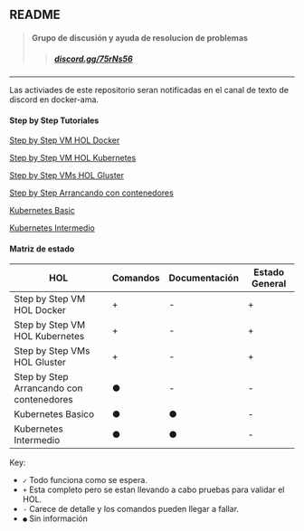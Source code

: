 ## README
> #### Grupo de discusión y ayuda de resolucion de problemas
>> ##### [discord.gg/75rNs56](https://discord.gg/75rNs56)
***

Las activiades de este repositorio seran notificadas en el canal de texto de discord en docker-ama.

#### Step by Step Tutoriales

[Step by Step VM HOL Docker](https://github.com/emerballen/contenedores/blob/master/Step%20by%20Step%20VM%20HOL%20Docker.md)

[Step by Step VM HOL Kubernetes](https://github.com/emerballen/contenedores/blob/master/Step%20by%20Step%20VM%20HOL%20Kubernetes.md)

[Step by Step VMs HOL Gluster](https://github.com/emerballen/contenedores/blob/master/Step%20by%20Step%20VMs%20HOL%20Gluster.md)

[Step by Step Arrancando con contenedores](https://github.com/emerballen/contenedores/blob/master/Step%20by%20Step%20Arrancando%20con%20contenedores.md)

[Kubernetes Basic](https://github.com/emerballen/contenedores/blob/master/Step%20by%20Step%20Kobernetes%20Basic.md)

[Kubernetes Intermedio](https://github.com/emerballen/contenedores/blob/master/Step%20by%20Step%20Kobernetes%20Intermedio.md)

#### Matriz de estado

| HOL                						| Comandos 		 | Documentación  | Estado General |
|--------------------						|----------------|----------------|----------------|
| Step by Step VM HOL Docker  				| +              | -              | +              |
| Step by Step VM HOL Kubernetes  			| +              | -              | +              |
| Step by Step VMs HOL Gluster 				| +              | -              | +              |
| Step by Step Arrancando con contenedores  | ●              | -              | -              |
| Kubernetes Basico							| ●              | ●              | -              |
| Kubernetes Intermedio							| ●              | ●              | -              |

Key:

* `✓` Todo funciona como se espera.
* `+` Esta completo pero se estan llevando a cabo pruebas para validar el HOL.
* `-` Carece de detalle y los comandos pueden llegar a fallar.
* `●` Sin información